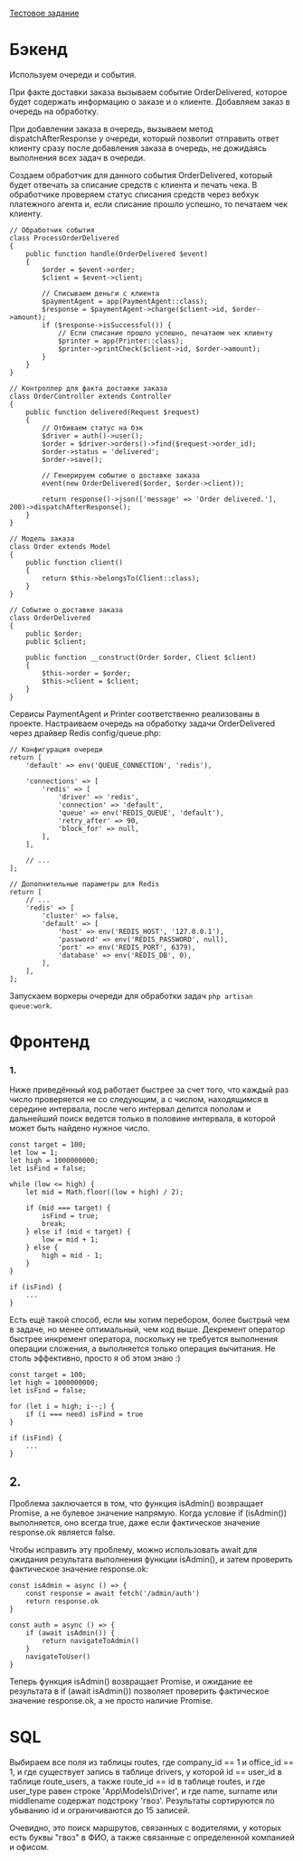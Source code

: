 [Тестовое задание](https://github.com/nikiforov-org/smartik/blob/main/task.md)

# Бэкенд
Используем очереди и события.

При факте доставки заказа вызываем событие OrderDelivered, которое будет содержать информацию о заказе и о клиенте. Добавляем заказ в очередь на обработку.

При добавлении заказа в очередь, вызываем метод dispatchAfterResponse у очереди, который позволит отправить ответ клиенту сразу после добавления заказа в очередь, не дожидаясь выполнения всех задач в очереди.

Создаем обработчик для данного события OrderDelivered, который будет отвечать за списание средств с клиента и печать чека. В обработчике проверяем статус списания средств через вебхук платежного агента и, если списание прошло успешно, то печатаем чек клиенту.

```
// Обработчик события
class ProcessOrderDelivered
{
    public function handle(OrderDelivered $event)
    {
        $order = $event->order;
        $client = $event->client;

        // Списываем деньги с клиента
        $paymentAgent = app(PaymentAgent::class);
        $response = $paymentAgent->charge($client->id, $order->amount);
        if ($response->isSuccessful()) {
            // Если списание прошло успешно, печатаем чек клиенту
            $printer = app(Printer::class);
            $printer->printCheck($client->id, $order->amount);
        }
    }
}

// Контроллер для факта доставки заказа
class OrderController extends Controller
{
    public function delivered(Request $request)
    {
        // Отбиваем статус на бэк
        $driver = auth()->user();
        $order = $driver->orders()->find($request->order_id);
        $order->status = 'delivered';
        $order->save();

        // Генерируем событие о доставке заказа
        event(new OrderDelivered($order, $order->client));

        return response()->json(['message' => 'Order delivered.'], 200)->dispatchAfterResponse();
    }
}

// Модель заказа
class Order extends Model
{
    public function client()
    {
        return $this->belongsTo(Client::class);
    }
}

// Событие о доставке заказа
class OrderDelivered
{
    public $order;
    public $client;

    public function __construct(Order $order, Client $client)
    {
        $this->order = $order;
        $this->client = $client;
    }
}
```
Сервисы PaymentAgent и Printer соответственно реализованы в проекте. 
Настраиваем очередь на обработку задачи OrderDelivered через драйвер Redis config/queue.php:
```
// Конфигурация очереди
return [
    'default' => env('QUEUE_CONNECTION', 'redis'),

    'connections' => [
        'redis' => [
            'driver' => 'redis',
            'connection' => 'default',
            'queue' => env('REDIS_QUEUE', 'default'),
            'retry_after' => 90,
            'block_for' => null,
        ],
    ],

    // ...
];

// Дополнительные параметры для Redis
return [
    // ...
    'redis' => [
        'cluster' => false,
        'default' => [
            'host' => env('REDIS_HOST', '127.0.0.1'),
            'password' => env('REDIS_PASSWORD', null),
            'port' => env('REDIS_PORT', 6379),
            'database' => env('REDIS_DB', 0),
        ],
    ],
];
```
Запускаем воркеры очереди для обработки задач `php artisan queue:work`.

# Фронтенд
### 1. 
Ниже приведённый код работает быстрее за счет того, что каждый раз число проверяется не со следующим, а с числом, находящимся в середине интервала, после чего интервал делится пополам и дальнейший поиск ведется только в половине интервала, в которой может быть найдено нужное число.
```
const target = 100;
let low = 1;
let high = 1000000000;
let isFind = false;

while (low <= high) {
    let mid = Math.floor((low + high) / 2);
    
    if (mid === target) {
        isFind = true;
        break;
    } else if (mid < target) {
        low = mid + 1;
    } else {
        high = mid - 1;
    }
}

if (isFind) {
    ...
}
```
Есть ещё такой способ, если мы хотим перебором, более быстрый чем в задаче, но менее оптимальный, чем код выше.
Декремент оператор быстрее инкремент оператора, поскольку не требуется выполнения операции сложения, а выполняется только операция вычитания.
Не столь эффективно, просто я об этом знаю :)

```
const target = 100;
let high = 1000000000;
let isFind = false;

for (let i = high; i--;) {
    if (i === need) isFind = true 
}

if (isFind) {
    ...
}
```
## 2. 
Проблема заключается в том, что функция isAdmin() возвращает Promise, а не булевое значение напрямую. Когда условие if (isAdmin()) выполняется, оно всегда true, даже если фактическое значение response.ok является false.

Чтобы исправить эту проблему, можно использовать await для ожидания результата выполнения функции isAdmin(), и затем проверить фактическое значение response.ok:
```
const isAdmin = async () => {
    const response = await fetch('/admin/auth')
    return response.ok
}

const auth = async () => {
    if (await isAdmin()) {
        return navigateToAdmin()
    }
    navigateToUser()
}
```

Теперь функция isAdmin() возвращает Promise, и ожидание ее результата в if (await isAdmin()) позволяет проверить фактическое значение response.ok, а не просто наличие Promise.

# SQL
Выбираем все поля из таблицы routes, где company_id == 1 и office_id == 1, и где существует запись в таблице drivers, у которой id == user_id в таблице route_users, а также route_id == id в таблице routes, и где user_type равен строке 'App\\Models\\Driver', и где name, surname или middlename содержат подстроку 'гвоз'. Результаты сортируются по убыванию id и ограничиваются до 15 записей.

Очевидно, это поиск маршрутов, связанных с водителями, у которых есть буквы "гвоз" в ФИО, а также связанные с определенной компанией и офисом.
